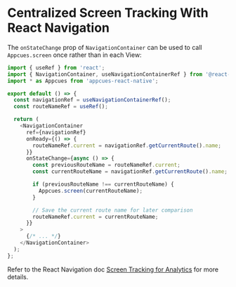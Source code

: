 # Centralized Screen Tracking With React Navigation

The `onStateChange` prop of `NavigationContainer` can be used to call `Appcues.screen` once rather than in each View:

```js
import { useRef } from 'react';
import { NavigationContainer, useNavigationContainerRef } from '@react-navigation/native';
import * as Appcues from 'appcues-react-native';

export default () => {
  const navigationRef = useNavigationContainerRef();
  const routeNameRef = useRef();

  return (
    <NavigationContainer
      ref={navigationRef}
      onReady={() => {
        routeNameRef.current = navigationRef.getCurrentRoute().name;
      }}
      onStateChange={async () => {
        const previousRouteName = routeNameRef.current;
        const currentRouteName = navigationRef.getCurrentRoute().name;

        if (previousRouteName !== currentRouteName) {
          Appcues.screen(currentRouteName);
        }

        // Save the current route name for later comparison
        routeNameRef.current = currentRouteName;
      }}
    >
      {/* ... */}
    </NavigationContainer>
  );
};
```

Refer to the React Navigation doc [Screen Tracking for Analytics](https://reactnavigation.org/docs/screen-tracking) for more details.
